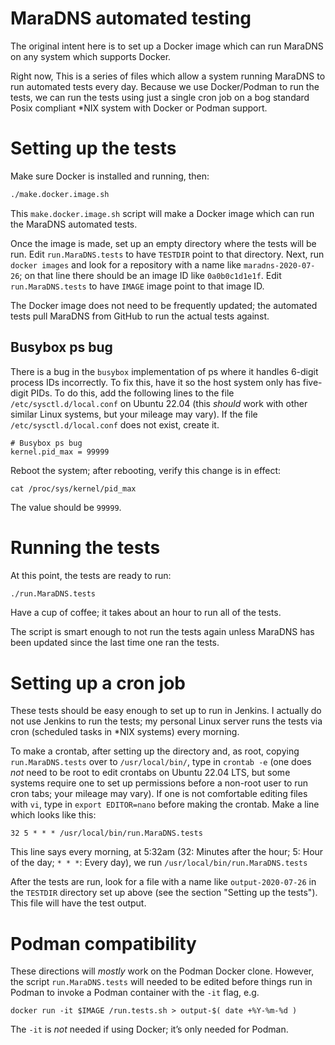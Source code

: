 # MaraDNS automated testing

The original intent here is to set up a Docker image which can
run MaraDNS on any system which supports Docker.

Right now, This is a series of files which allow a system running 
MaraDNS to run automated tests every day.  Because we use 
Docker/Podman to run the tests, we can run the tests using just a 
single cron job on a bog standard Posix compliant *NIX system 
with Docker or Podman support.

# Setting up the tests

Make sure Docker is installed and running, then:

```bash
./make.docker.image.sh
```

This `make.docker.image.sh` script will make a Docker image
which can run the MaraDNS automated tests.

Once the image is made, set up an empty directory where the tests
will be run.  Edit `run.MaraDNS.tests` to have `TESTDIR` point
to that directory.  Next, run `docker images` and look for a
repository with a name like `maradns-2020-07-26`; on that
line there should be an image ID like `0a0b0c1d1e1f`.  Edit
`run.MaraDNS.tests` to have `IMAGE` image point to that image ID.

The Docker image does not need to be frequently updated; the
automated tests pull MaraDNS from GitHub to run the actual tests
against.

## Busybox ps bug

There is a bug in the `busybox` implementation of ps where it handles
6-digit process IDs incorrectly.  To fix this, have it so the host system
only has five-digit PIDs.  To do this, add the following lines to the
file `/etc/sysctl.d/local.conf` on Ubuntu 22.04 (this *should* work with
other similar Linux systems, but your mileage may vary).  If the
file `/etc/sysctl.d/local.conf` does not exist, create it.

```
# Busybox ps bug
kernel.pid_max = 99999
```

Reboot the system; after rebooting, verify this change is in effect:

```
cat /proc/sys/kernel/pid_max
```

The value should be `99999`.

# Running the tests

At this point, the tests are ready to run:

```bash
./run.MaraDNS.tests
```

Have a cup of coffee; it takes about an hour to run all of the
tests.

The script is smart enough to not run the tests again unless
MaraDNS has been updated since the last time one ran the tests.

# Setting up a cron job

These tests should be easy enough to set up to run in Jenkins.
I actually do not use Jenkins to run the tests; my personal Linux
server runs the tests via cron (scheduled tasks in *NIX systems) 
every morning.

To make a crontab, after setting up the directory and, as root, 
copying `run.MaraDNS.tests` over to `/usr/local/bin/`, type in 
`crontab -e` (one does *not* need to be root to edit crontabs on 
Ubuntu 22.04 LTS, but some systems require one to set up permissions before
a non-root user to run cron tabs; your mileage may vary).  If one is 
not comfortable editing files with `vi`, type in `export EDITOR=nano` 
before making the crontab.  Make a line which looks like this:

```
32 5 * * * /usr/local/bin/run.MaraDNS.tests
```

This line says every morning, at 5:32am (32: Minutes after the hour;
5: Hour of the day; `* * *`: Every day), we run 
`/usr/local/bin/run.MaraDNS.tests`

After the tests are run, look for a file with a name like
`output-2020-07-26` in the `TESTDIR` directory set up above
(see the section "Setting up the tests").  This file will have
the test output.

# Podman compatibility

These directions will *mostly* work on the Podman Docker clone.  However,
the script `run.MaraDNS.tests` will needed to be edited before things
run in Podman to invoke a Podman container with the `-it` flag, e.g.

```
docker run -it $IMAGE /run.tests.sh > output-$( date +%Y-%m-%d )
```

The `-it` is *not* needed if using Docker; it’s only needed for Podman.

